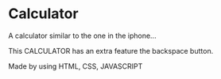 # Calculator

A calculator similar to the one in the iphone...

This CALCULATOR has an extra feature the backspace button.

Made by using HTML, CSS, JAVASCRIPT

